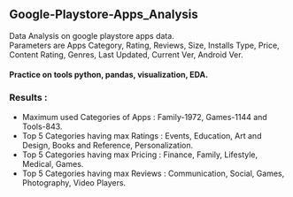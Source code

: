 ## Google-Playstore-Apps_Analysis
 

Data Analysis on google playstore apps data.       
Parameters are Apps Category, Rating, Reviews, Size, Installs Type, Price, Content Rating, Genres, Last Updated, Current Ver, Android Ver.  

#### Practice on tools python, pandas, visualization, EDA.  

### Results :
   - Maximum used Categories of Apps : Family-1972, Games-1144 and Tools-843.
   - Top 5 Categories having max Ratings : Events, Education, Art and Design, Books and Reference, Personalization.
   - Top 5 Categories having max Pricing : Finance, Family, Lifestyle, Medical, Games.
   - Top 5 Categories having max Reviews : Communication, Social, Games, Photography, Video Players.
